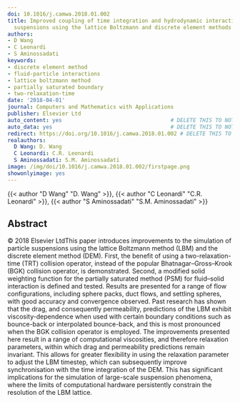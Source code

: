 ```yaml
---
doi: 10.1016/j.camwa.2018.01.002
title: Improved coupling of time integration and hydrodynamic interaction in particle
  suspensions using the lattice Boltzmann and discrete element methods
authors:
- D Wang
- C Leonardi
- S Aminossadati
keywords:
- discrete element method
- fluid-particle interactions
- lattice boltzmann method
- partially saturated boundary
- two-relaxation-time
date: '2018-04-01'
journal: Computers and Mathematics with Applications
publisher: Elsevier Ltd
auto_content: yes                                  # DELETE THIS TO NOT AUTO GENERATE CONTENT
auto_data: yes                                     # DELETE THIS TO NOT AUTO GENERATE METADATA
redirect: https://doi.org/10.1016/j.camwa.2018.01.002 # DELETE THIS TO NOT REDIRECT
realauthors:
  D Wang: D. Wang
  C Leonardi: C.R. Leonardi
  S Aminossadati: S.M. Aminossadati
image: /img/doi/10.1016/j.camwa.2018.01.002/firstpage.png
showonlyimage: yes
---
```

{{< author "D Wang" "D. Wang" >}}, {{< author "C Leonardi" "C.R. Leonardi" >}}, {{< author "S Aminossadati" "S.M. Aminossadati" >}}

## Abstract
© 2018 Elsevier LtdThis paper introduces improvements to the simulation of particle suspensions using the lattice Boltzmann method (LBM) and the discrete element method (DEM). First, the benefit of using a two-relaxation-time (TRT) collision operator, instead of the popular Bhatnagar–Gross–Krook (BGK) collision operator, is demonstrated. Second, a modified solid weighting function for the partially saturated method (PSM) for fluid–solid interaction is defined and tested. Results are presented for a range of flow configurations, including sphere packs, duct flows, and settling spheres, with good accuracy and convergence observed. Past research has shown that the drag, and consequently permeability, predictions of the LBM exhibit viscosity-dependence when used with certain boundary conditions such as bounce-back or interpolated bounce-back, and this is most pronounced when the BGK collision operator is employed. The improvements presented here result in a range of computational viscosities, and therefore relaxation parameters, within which drag and permeability predictions remain invariant. This allows for greater flexibility in using the relaxation parameter to adjust the LBM timestep, which can subsequently improve synchronisation with the time integration of the DEM. This has significant implications for the simulation of large-scale suspension phenomena, where the limits of computational hardware persistently constrain the resolution of the LBM lattice.
